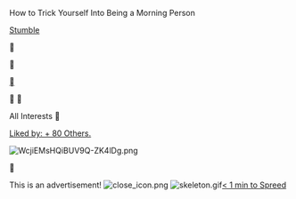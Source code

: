 How to Trick Yourself Into Being a Morning Person

 [  Stumble](http://www.stumbleupon.com/to/stumble/go/?clientid=4544d41498a10a385d3e4a8a43dfc6b1&client_type=bookmark&version=1.0)

 

 

 [](#)

   

All Interests
 

 [    Liked by:               + 80 Others.](http://www.stumbleupon.com/content/27hZP6)

 ![WcjiEMsHQiBUV9Q-ZK4lDg.png](../_resources/59c8e210cb0742205457d43e64ae250e.png)

 

This is an advertisement! ![close_icon.png](../_resources/325472601571f31e1bf00674c368d335.gif)
![skeleton.gif](../_resources/84fc025b2e6ece6f37cfbf5a8c7b496d.png)[< 1 min to Spreed]()